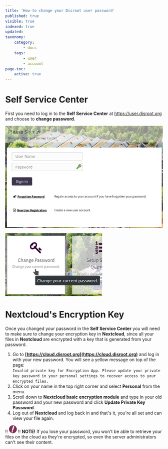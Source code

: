 ```yaml
---
title: 'How-to change your Disroot user password'
published: true
visible: true
indexed: true
updated:
taxonomy:
    category:
        - docs
    tags:
        - user
        - account
page-toc:
    active: true
---
```



# Self Service Center

First you need to log in to the **Self Service Center** at https://user.disroot.org and choose to **change password**.

![](en/user.png)

![](en/change.png)


# Nextcloud's Encryption Key

Once you changed your password in the **Self Service Center** you will need to make sure to change your encryption key in **Nextcloud**, since all your files in **Nextcloud** are encrypted with a key that is generated from your password.
1. Go to **[https://cloud.disroot.org](https://cloud.disroot.org)** and log in with your new password.
You will see a yellow message on top of the page:<br>
`Invalid private key for Encryption App. Please update your private key password in your personal settings to recover access to your encrypted files.`
2. Click on your name in the top right corner and select **Personal** from the menu.
3. Scroll down to **Nextcloud basic encryption module** and type in your old password and your new password and click **Update Private Key Password**.
4. Log out of **Nextcloud** and log back in and that's it, you're all set and can view your file again.

!! ![](en/note.png)
!! **NOTE!** If you lose your password, you won't be able to retrieve your files on the cloud as they're encrypted, so even the server administrators can't see their content.

